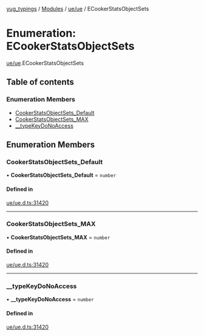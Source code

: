 [yug_typings](../README.md) / [Modules](../modules.md) / [ue/ue](../modules/ue_ue.md) / ECookerStatsObjectSets

# Enumeration: ECookerStatsObjectSets

[ue/ue](../modules/ue_ue.md).ECookerStatsObjectSets

## Table of contents

### Enumeration Members

- [CookerStatsObjectSets\_Default](ue_ue.ECookerStatsObjectSets.md#cookerstatsobjectsets_default)
- [CookerStatsObjectSets\_MAX](ue_ue.ECookerStatsObjectSets.md#cookerstatsobjectsets_max)
- [\_\_typeKeyDoNoAccess](ue_ue.ECookerStatsObjectSets.md#__typekeydonoaccess)

## Enumeration Members

### CookerStatsObjectSets\_Default

• **CookerStatsObjectSets\_Default** = `number`

#### Defined in

[ue/ue.d.ts:31420](https://github.com/YugMetaverse/yug_typings/blob/b7d9b19/ue/ue.d.ts#L31420)

___

### CookerStatsObjectSets\_MAX

• **CookerStatsObjectSets\_MAX** = `number`

#### Defined in

[ue/ue.d.ts:31420](https://github.com/YugMetaverse/yug_typings/blob/b7d9b19/ue/ue.d.ts#L31420)

___

### \_\_typeKeyDoNoAccess

• **\_\_typeKeyDoNoAccess** = `number`

#### Defined in

[ue/ue.d.ts:31420](https://github.com/YugMetaverse/yug_typings/blob/b7d9b19/ue/ue.d.ts#L31420)
